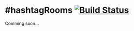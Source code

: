 \#hashtagRooms [![Build Status](https://secure.travis-ci.org/vvgomes/hashtagrooms.png)](http://travis-ci.org/vvgomes/hashtagrooms)
============
Comming soon...